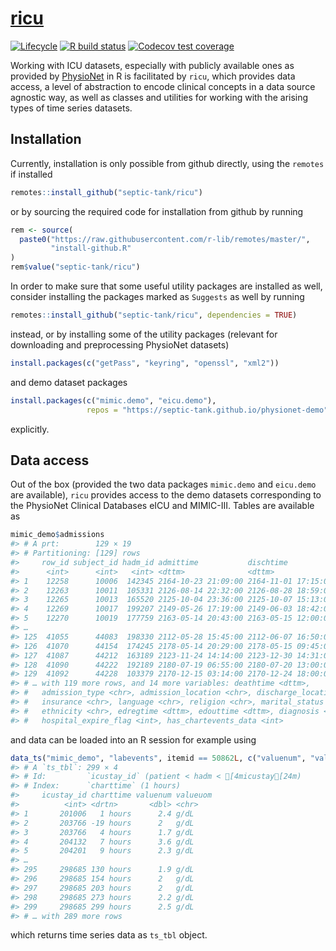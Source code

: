 
<!-- README.md is generated from README.Rmd. Please edit that file -->
[ricu](https://septic-tank.github.io/ricu/)
===========================================

<!-- badges: start -->
[![Lifecycle](https://img.shields.io/badge/lifecycle-maturing-blue.svg)](https://www.tidyverse.org/lifecycle/#maturing) [![R build status](https://github.com/septic-tank/ricu/workflows/build/badge.svg)](https://github.com/septic-tank/ricu/actions) [![Codecov test coverage](https://codecov.io/gh/septic-tank/ricu/branch/master/graph/badge.svg?token=HvOM3yosW3)](https://codecov.io/gh/septic-tank/ricu) <!-- badges: end -->

Working with ICU datasets, especially with publicly available ones as provided by [PhysioNet](https://physionet.org) in R is facilitated by `ricu`, which provides data access, a level of abstraction to encode clinical concepts in a data source agnostic way, as well as classes and utilities for working with the arising types of time series datasets.

Installation
------------

Currently, installation is only possible from github directly, using the `remotes` if installed

``` r
remotes::install_github("septic-tank/ricu")
```

or by sourcing the required code for installation from github by running

``` r
rem <- source(
  paste0("https://raw.githubusercontent.com/r-lib/remotes/master/",
         "install-github.R"
)
rem$value("septic-tank/ricu")
```

In order to make sure that some useful utility packages are installed as well, consider installing the packages marked as `Suggests` as well by running

``` r
remotes::install_github("septic-tank/ricu", dependencies = TRUE)
```

instead, or by installing some of the utility packages (relevant for downloading and preprocessing PhysioNet datasets)

``` r
install.packages(c("getPass", "keyring", "openssl", "xml2"))
```

and demo dataset packages

``` r
install.packages(c("mimic.demo", "eicu.demo"),
                 repos = "https://septic-tank.github.io/physionet-demo")
```

explicitly.

Data access
-----------

Out of the box (provided the two data packages `mimic.demo` and `eicu.demo` are available), `ricu` provides access to the demo datasets corresponding to the PhysioNet Clinical Databases eICU and MIMIC-III. Tables are available as

``` r
mimic_demo$admissions
#> # A prt:        129 × 19
#> # Partitioning: [129] rows
#>     row_id subject_id hadm_id admittime           dischtime
#>      <int>      <int>   <int> <dttm>              <dttm>
#> 1    12258      10006  142345 2164-10-23 21:09:00 2164-11-01 17:15:00
#> 2    12263      10011  105331 2126-08-14 22:32:00 2126-08-28 18:59:00
#> 3    12265      10013  165520 2125-10-04 23:36:00 2125-10-07 15:13:00
#> 4    12269      10017  199207 2149-05-26 17:19:00 2149-06-03 18:42:00
#> 5    12270      10019  177759 2163-05-14 20:43:00 2163-05-15 12:00:00
#> …
#> 125  41055      44083  198330 2112-05-28 15:45:00 2112-06-07 16:50:00
#> 126  41070      44154  174245 2178-05-14 20:29:00 2178-05-15 09:45:00
#> 127  41087      44212  163189 2123-11-24 14:14:00 2123-12-30 14:31:00
#> 128  41090      44222  192189 2180-07-19 06:55:00 2180-07-20 13:00:00
#> 129  41092      44228  103379 2170-12-15 03:14:00 2170-12-24 18:00:00
#> # … with 119 more rows, and 14 more variables: deathtime <dttm>,
#> #   admission_type <chr>, admission_location <chr>, discharge_location <chr>,
#> #   insurance <chr>, language <chr>, religion <chr>, marital_status <chr>,
#> #   ethnicity <chr>, edregtime <dttm>, edouttime <dttm>, diagnosis <chr>,
#> #   hospital_expire_flag <int>, has_chartevents_data <int>
```

and data can be loaded into an R session for example using

``` r
data_ts("mimic_demo", "labevents", itemid == 50862L, c("valuenum", "valueuom"))
#> # A `ts_tbl`: 299 × 4
#> # Id:         `icustay_id` (patient < hadm < [4micustay[24m)
#> # Index:      `charttime` (1 hours)
#>     icustay_id charttime valuenum valueuom
#>          <int> <drtn>       <dbl> <chr>
#> 1       201006   1 hours      2.4 g/dL
#> 2       203766 -19 hours      2   g/dL
#> 3       203766   4 hours      1.7 g/dL
#> 4       204132   7 hours      3.6 g/dL
#> 5       204201   9 hours      2.3 g/dL
#> …
#> 295     298685 130 hours      1.9 g/dL
#> 296     298685 154 hours      2   g/dL
#> 297     298685 203 hours      2   g/dL
#> 298     298685 273 hours      2.2 g/dL
#> 299     298685 299 hours      2.5 g/dL
#> # … with 289 more rows
```

which returns time series data as `ts_tbl` object.
